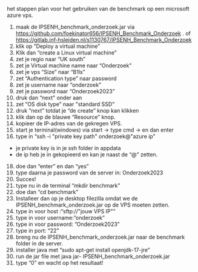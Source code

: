 het stappen plan voor het gebruiken van de benchmark op een microsoft azure vps.


1. maak de IPSENH_benchmark_onderzoek.jar via https://github.com/foekinator656/IPSENH_Benchmark_Onderzoek . of https://gitlab.inf-hsleiden.nl/s1130767/IPSENH_Benchmark_Onderzoek
2. klik op  “Deploy a virtual machine”
3. Klik dan “create a Linux  virtual machine”
4. zet je regio naar “UK south”
5. zet je Virtual machine name naar “Onderzoek”
6. zet je vps “Size” naar “B1ls”
7. zet “Authentication type” naar password
9. zet je username naar “onderzoek”
10. zet je password naar “Onderzoek2023”
11. druk dan “next" onder aan
12. zet “OS disk type” naar "standard SSD”
13. druk “next” totdat je “de create” knop kan klikken
14. klik dan op de blauwe  “Resource” knop.
15. kopieer de IP-adres van de gekregen VPS.
16. start je terminal(windows) via start -> type cmd -> en dan enter
17. type in “ssh -i "private key path" onderzoek@"azure ip”
- je private key is in je ssh folder in appdata
- de ip heb je in gekopieerd en kan je naast de “@” zetten.
18. doe dan “enter” en dan “yes”
19. type daarna je password van de server in: Onderzoek2023
20. Succes!
21. type nu in de terminal “mkdir benchmark”
22. doe dan “cd benchmark”
23. Installeer dan op je desktop filezilla omdat we de IPSENH_benchmark_onderzoek.jar op de VPS moeten zetten.
24. type in voor host :“sftp://"jouw VPS IP"”
25. type in voor username:”onderzoek”
26. type in voor password: ”Onderzoek2023”
27. type in port: “22”
28. breng nu de IPSENH_benchmark_onderzoek.jar naar de benchmark folder in de server.
29. installer java met “sudo apt-get install openjdk-17-jre”
30. run de jar file met java jar- IPSENH_benchmark_onderzoek.jar
31. type “0” en wacht op het resultaat!
